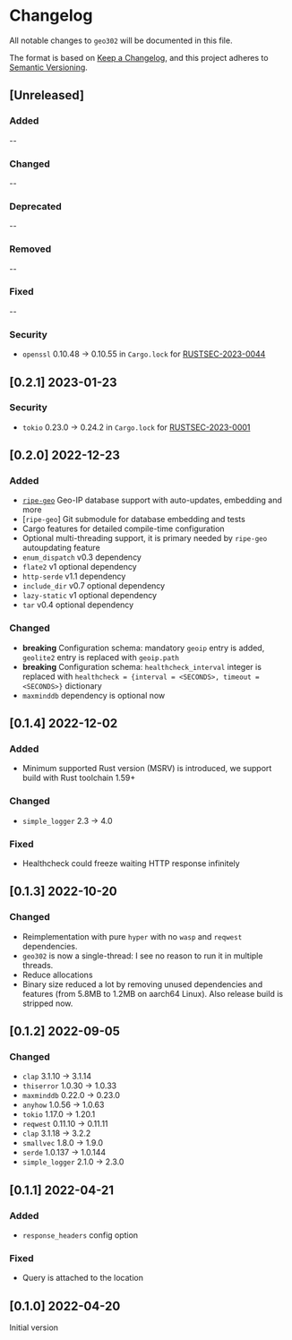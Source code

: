 # Changelog

All notable changes to `geo302` will be documented in this file.

The format is based on [Keep a Changelog](https://keepachangelog.com/en/1.0.0/),
and this project adheres to [Semantic Versioning](https://semver.org/spec/v2.0.0.html).

## [Unreleased]

### Added

--

### Changed

--

### Deprecated

--

### Removed

--

### Fixed

--

### Security

- `openssl` 0.10.48 -> 0.10.55 in `Cargo.lock` for [RUSTSEC-2023-0044](https://rustsec.org/advisories/RUSTSEC-2023-0044.html)

## [0.2.1] 2023-01-23

### Security

- `tokio` 0.23.0 -> 0.24.2 in `Cargo.lock` for [RUSTSEC-2023-0001](https://rustsec.org/advisories/RUSTSEC-2023-0001)

## [0.2.0] 2022-12-23

### Added

- [`ripe-geo`](https://github.com/cbuijs/ripe-geo) Geo-IP database support with auto-updates, embedding and more
- [`ripe-geo`] Git submodule for database embedding and tests
- Cargo features for detailed compile-time configuration
- Optional multi-threading support, it is primary needed by `ripe-geo` autoupdating feature
- `enum_dispatch` v0.3 dependency
- `flate2` v1 optional dependency
- `http-serde` v1.1 dependency
- `include_dir` v0.7 optional dependency
- `lazy-static` v1 optional dependency
- `tar` v0.4 optional dependency

### Changed

- **breaking** Configuration schema: mandatory `geoip` entry is added, `geolite2` entry is replaced with `geoip.path`
- **breaking** Configuration schema: `healthcheck_interval` integer is replaced with `healthcheck = {interval = <SECONDS>, timeout = <SECONDS>}` dictionary
- `maxminddb` dependency is optional now

## [0.1.4] 2022-12-02

### Added

- Minimum supported Rust version (MSRV) is introduced, we support build with Rust toolchain 1.59+

### Changed

- `simple_logger` 2.3 -> 4.0

### Fixed

- Healthcheck could freeze waiting HTTP response infinitely

## [0.1.3] 2022-10-20

### Changed

- Reimplementation with pure `hyper` with no `wasp` and `reqwest` dependencies.
- `geo302` is now a single-thread: I see no reason to run it in multiple threads.
- Reduce allocations
- Binary size reduced a lot by removing unused dependencies and features (from 5.8MB to 1.2MB on aarch64 Linux). Also release build is stripped now.

## [0.1.2] 2022-09-05

### Changed

- `clap` 3.1.10 -> 3.1.14
- `thiserror` 1.0.30 -> 1.0.33
- `maxminddb` 0.22.0 -> 0.23.0
- `anyhow` 1.0.56 -> 1.0.63
- `tokio` 1.17.0 -> 1.20.1
- `reqwest` 0.11.10 -> 0.11.11
- `clap` 3.1.18 -> 3.2.2
- `smallvec` 1.8.0 -> 1.9.0
- `serde` 1.0.137 -> 1.0.144
- `simple_logger` 2.1.0 -> 2.3.0

## [0.1.1] 2022-04-21

### Added

- `response_headers` config option

### Fixed

- Query is attached to the location

## [0.1.0] 2022-04-20

Initial version

